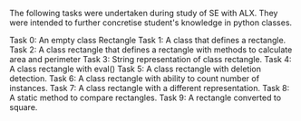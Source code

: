 The following tasks were undertaken during study of SE with ALX. They were intended to further concretise student's knowledge in python classes.

Task 0: An empty class Rectangle
Task 1: A class that defines a rectangle.
Task 2: A class rectangle that defines a rectangle with methods to calculate area and perimeter
Task 3: String representation of class rectangle.
Task 4: A class rectangle with eval()
Task 5: A class rectangle with deletion detection.
Task 6: A class rectangle with ability to count number of instances.
Task 7: A class rectangle with a different representation.
Task 8: A static method to compare rectangles.
Task 9: A rectangle converted to square.
